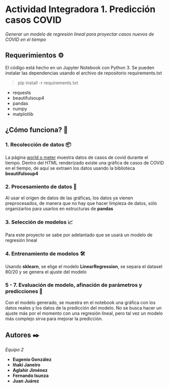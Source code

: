 # Actividad Integradora 1. Predicción casos COVID

_Generar un modelo de regresión lineal para proyectar casos nuevos de COVID en el tiempo_

## Requerimientos ⚙️

El código está hecho en un Jupyter Notebook con Python 3. Se pueden instalar las dependencias usando el archivo de repositorio requirements.txt

> pip install -r requirements.txt

* requests
* beautifulsoup4
* pandas
* numpy
* matplotlib

## ¿Cómo funciona? 📄

### 1. Recolección de datos 📦

La página [world o meter](https://www.worldometers.info/coronavirus/) muestra datos de casos de covid durante el tiempo. Dentro del HTML renderizado existe una gráfica de casos de COVID en el tiempo, de aquí se extraen los datos usando la biblioteca **beautifulsoup4**

### 2. Procesamiento de datos 🔧

Al usar el origen de datos de las gráficas, los datos ya vienen preprocesados, de manera que no hay que hacer limpieza de datos, sólo organizarlos para usarlos en estructuras de **pandas**

### 3. Selección de modelos 📈

Para este proyecto se sabe por adelantado que se usará un modelo de regresión lineal 

### 4. Entrenamiento de modelos 🛠️

Usando **sklearn**, se elige el modelo **LinearRegression**, se separa el dataset 80/20 y se genera el ajuste del modelo

### 5 - 7. Evaluación de modelo, afinación de parámetros y predicciones 🚀

Con el modelo generado, se muestra en el notebook una gráfica con los datos reales y los datos de la predicción del modelo. No se busca hacer un ajuste más por el momento con una regresión lineal, pero tal vez un modelo más complejo sirva para mejorar la predicción.

## Autores ✒️

_Equipo 2_

* **Eugenio González**
* **Iñaki Janeiro**
* **Aglahir Jiménez**
* **Fernando Isunza**
* **Juan Juárez**